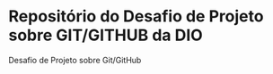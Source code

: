 #  Repositório  do Desafio  de Projeto  sobre GIT/GITHUB  da DIO
Desafio de Projeto sobre Git/GitHub
